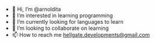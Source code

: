 - 👋 Hi, I’m @arnoldita
- 👀 I’m interested in learning programming
- 🌱 I’m currently looking for languages to learn
- 💞️ I’m looking to collaborate on learning
- 📫 How to reach me hellgate.developments@gmail.com

<!---
arnoldita/arnoldita is a ✨ special ✨ repository because its `README.md` (this file) appears on your GitHub profile.
You can click the Preview link to take a look at your changes.
--->
